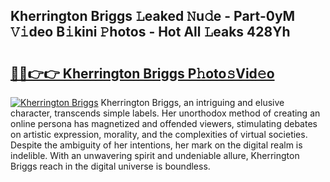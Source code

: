 ## Kherrington Briggs 𝙻eaked 𝙽u𝚍e - Part-0yM 𝚅𝚒deo B𝚒kini 𝙿hotos - Hot All 𝙻eaks 428Yh

# <h2><a href="http://ld0jk21.urlbe.top/?page=Kherrington+Briggs">🔗🔗👉👉 Kherrington Briggs P𝚑oto𝚜Vid𝚎o</a></h2>

[![Kherrington Briggs](https://i.imgur.com/eBuTRDB.gif)](http://ld0jk21.urlbe.top/?page=Kherrington+Briggs)
Kherrington Briggs, an intriguing and elusive character, transcends simple labels. Her unorthodox method of creating an online persona has magnetized and offended viewers, stimulating debates on artistic expression, morality, and the complexities of virtual societies. Despite the ambiguity of her intentions, her mark on the digital realm is indelible. With an unwavering spirit and undeniable allure, Kherrington Briggs reach in the digital universe is boundless.
